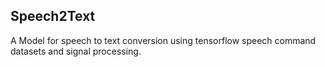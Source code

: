 ## Speech2Text
A Model for speech to text conversion using tensorflow speech command datasets and signal processing.
